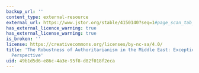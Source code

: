 ```yaml
---
backup_url: ''
content_type: external-resource
external_url: https://www.jstor.org/stable/4150140?seq=1#page_scan_tab_contents
has_external_licence_warning: true
has_external_license_warning: true
is_broken: ''
license: https://creativecommons.org/licenses/by-nc-sa/4.0/
title: 'The Robustness of Authoritarianism in the Middle East: Exceptionalism in Comparative
  Perspective'
uid: 49b1d5d6-e86c-4a3e-95f8-d82f018f2eca
---
```

